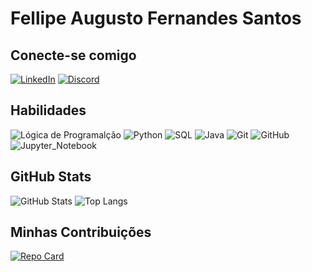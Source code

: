 # Fellipe Augusto Fernandes Santos

## Conecte-se comigo
[![LinkedIn](https://img.shields.io/badge/LinkedIn-000?style=for-the-badge&logo=linkedin&logoColor=0E76A8)](https://www.linkedin.com/in/fellipe-augusto-fernandes-santos-51abb422b/)
[![Discord](https://img.shields.io/badge/Discord-000?style=for-the-badge&logo=discord)](https://www.discord.com/in/fellipe_augusto/)
## Habilidades
![Lógica de Programalção](https://img.shields.io/badge/Lógica_de_Programação-000?style=for-the-badge&logo=)
![Python](https://img.shields.io/badge/Python-000?style=for-the-badge&logo=python)
![SQL](https://img.shields.io/badge/SQL-000?style=for-the-badge&logo=)
![Java](https://img.shields.io/badge/Java-000?style=for-the-badge&logo=java)
![Git](https://img.shields.io/badge/git-000?style=for-the-badge&logo=git)
![GitHub](https://img.shields.io/badge/github-000?style=for-the-badge&logo=github)
![Jupyter_Notebook](https://img.shields.io/badge/Jupyter_notebook-000?style=for-the-badge&logo=JUPYTER)
## GitHub Stats
![GitHub Stats](https://github-readme-stats.vercel.app/api?username=FELLIPEAUGUSTOFSANTOS&theme=transparent&bg_color=000&border_color=30A3DC&show_icons=true&icon_color=30A3DC&title_color=E94D5F&text_color=FFF)
![Top Langs](https://github-readme-stats-git-masterrstaa-rickstaa.vercel.app/api/top-langs/?username=FELLIPEAUGUSTOFSANTOS&bg_color=000&border_color=30A3DC&title_color=E94D5F&text_color=FFF)

## Minhas Contribuições
[![Repo Card](https://github-readme-stats.vercel.app/api/pin/?username=FellipeAugustoFSantos&repo=dio-lab-open-source&bg_color=000&border_color=30A3DC&show_icons=true&icon_color=30A3DC&title_color=E94D5F&text_color=FFF)](https://github.com/FellipeAugustoFSantos/dio-lab-open-source.git)